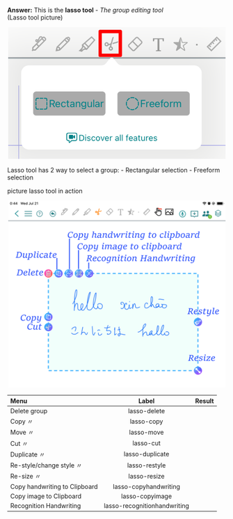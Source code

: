 **Answer:**
This is the **lasso tool** - *The group editing tool*  
(Lasso tool picture)  
<p align="center"> <img width="500" src="https://raw.githubusercontent.com/collanotewiki/collanotewiki.github.io/main/images/FAQimage/notescreenlasso.PNG" alt="Uninstall-CollaNote"> </p>
Lasso tool has 2 way to select a group:  
- Rectangular selection  
- Freeform selection  

<!--more-->

picture lasso tool in action  
<p align="center"> <img width="500" src="https://raw.githubusercontent.com/collanotewiki/collanotewiki.github.io/main/images/FAQimage/notescreenlasso1.PNG" alt="Uninstall-CollaNote"> </p>  

| **Menu**                        | **Label**            | **Result**                                                 |
|:--------------------------------|:--------------------:|:----------------------------------------------------------:|
| Delete group                    | lasso-delete         | |
| Copy  〃                        | lasso-copy           | |
| Move  〃                        | lasso-move           | |
| Cut   〃                        | lasso-cut            | |
| Duplicate 〃                    | lasso-duplicate      | |
| Re-style/change style  〃       | lasso-restyle        | |
| Re-size  〃                     | lasso-resize         | |
| Copy handwriting to Clipboard   | lasso-copyhandwriting| |
| Copy image to Clipboard         | lasso-copyimage      | |
| Recognition Handwriting          | lasso-recognitionhandwriting||
